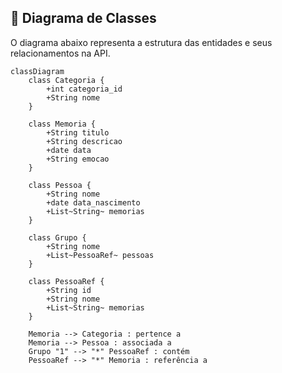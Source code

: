 ## 📌 Diagrama de Classes

O diagrama abaixo representa a estrutura das entidades e seus relacionamentos na API.

```mermaid
classDiagram
    class Categoria {
        +int categoria_id
        +String nome
    }

    class Memoria {
        +String titulo
        +String descricao
        +date data
        +String emocao
    }

    class Pessoa {
        +String nome
        +date data_nascimento
        +List~String~ memorias
    }

    class Grupo {
        +String nome
        +List~PessoaRef~ pessoas
    }

    class PessoaRef {
        +String id
        +String nome
        +List~String~ memorias
    }

    Memoria --> Categoria : pertence a
    Memoria --> Pessoa : associada a
    Grupo "1" --> "*" PessoaRef : contém
    PessoaRef --> "*" Memoria : referência a
